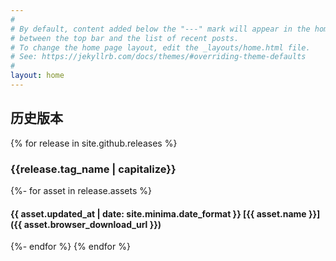 ```yaml
---
#
# By default, content added below the "---" mark will appear in the home page
# between the top bar and the list of recent posts.
# To change the home page layout, edit the _layouts/home.html file.
# See: https://jekyllrb.com/docs/themes/#overriding-theme-defaults
#
layout: home
---
```


## 历史版本

{% for release in site.github.releases %}

### {{release.tag_name | capitalize}}

{%- for asset in release.assets %}
#### {{ asset.updated_at | date: site.minima.date_format }} [{{ asset.name }}]({{ asset.browser_download_url }})

{%- endfor %}
{% endfor %}
